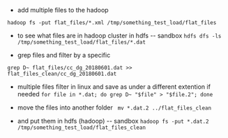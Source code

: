
- add multiple files to the hadoop 

`hadoop fs -put flat_files/*.xml /tmp/something_test_load/flat_files`

- to see what files are in hadoop cluster in hdfs -- sandbox
`hdfs dfs -ls /tmp/something_test_load/flat_files/*.dat`

- grep files and filter by a specific 

`grep D~ flat_files/cc_dg_20180601.dat >> flat_files_clean/cc_dg_20180601.dat`

- multiple files filter in linux and save as under a different extention if needed
`for file in *.dat; do grep D~ "$file" > "$file.2"; done`

- move the files into another folder
` mv *.dat.2 ../flat_files_clean`

- and put them in hdfs (hadoop) -- sandbox
`hadoop fs -put *.dat.2 /tmp/something_test_load/flat_files_clean`
